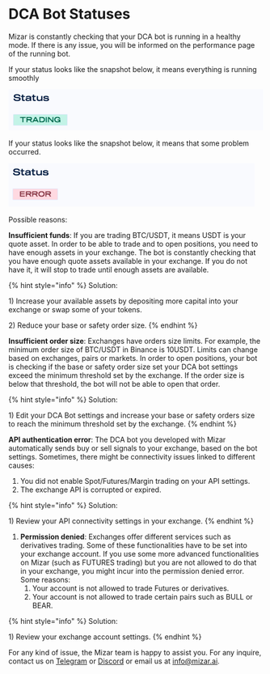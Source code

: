 # DCA Bot Statuses

Mizar is constantly checking that your DCA bot is running in a healthy mode. If there is any issue, you will be informed on the performance page of the running bot.

If your status looks like the snapshot below, it means everything is running smoothly

![](../.gitbook/assets/screenshot-2021-09-17-at-08.47.25.png)

If your status looks like the snapshot below, it means that some problem occurred.

![](../.gitbook/assets/screenshot-2021-09-17-at-08.49.19.png)

Possible reasons:

**Insufficient funds**: If you are trading BTC/USDT, it means USDT is your quote asset. In order to be able to trade and to open positions, you need to have enough assets in your exchange. The bot is constantly checking that you have enough quote assets available in your exchange. If you do not have it, it will stop to trade until enough assets are available.

{% hint style="info" %}
Solution: 

1\) Increase your available assets by depositing more capital into your exchange or swap some of your tokens. 

2\) Reduce your base or safety order size.
{% endhint %}

**Insufficient order size**: Exchanges have orders size limits. For example, the minimum order size of BTC/USDT in Binance is 10USDT. Limits can change based on exchanges, pairs or markets. In order to open positions, your bot is checking if the base or safety order size set your DCA bot settings exceed the minimum threshold set by the exchange. If the order size is below that threshold, the bot will not be able to open that order.

{% hint style="info" %}
Solution:

1\) Edit your DCA Bot settings and increase your base or safety orders size to reach the minimum threshold set by the exchange.
{% endhint %}

**API authentication error**: The DCA bot you developed with Mizar automatically sends buy or sell signals to your exchange, based on the bot settings. Sometimes, there might be connectivity issues linked to different causes:

1. You did not enable Spot/Futures/Margin trading on your API settings.
2. The exchange API is corrupted or expired.

{% hint style="info" %}
Solution:

1\) Review your API connectivity settings in your exchange.
{% endhint %}

1. **Permission denied**: Exchanges offer different services such as derivatives trading. Some of these functionalities have to be set into your exchange account. If you use some more advanced functionalities on Mizar \(such as FUTURES trading\) but you are not allowed to do that in your exchange, you might incur into the permission denied error. Some reasons:
   1. Your account is not allowed to trade Futures or derivatives.
   2. Your account is not allowed to trade certain pairs such as BULL or BEAR.

{% hint style="info" %}
Solution:

1\) Review your exchange account settings.
{% endhint %}

For any kind of issue, the Mizar team is happy to assist you. For any inquire, contact us on [Telegram](https://t.me/mizar_ai) or [Discord](https://discord.gg/gM4mAYMeWG) or email us at info@mizar.ai.

